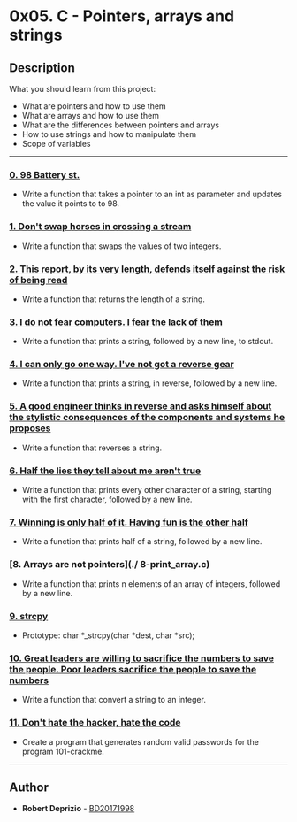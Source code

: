 # 0x05. C - Pointers, arrays and strings

## Description
What you should learn from this project:

* What are pointers and how to use them
* What are arrays and how to use them
* What are the differences between pointers and arrays
* How to use strings and how to manipulate them
* Scope of variables

---

### [0. 98 Battery st.](./0-reset_to_98.c)
* Write a function that takes a pointer to an int as parameter and updates the value it points to to 98.


### [1. Don't swap horses in crossing a stream](./1-swap.c)
* Write a function that swaps the values of two integers.


### [2. This report, by its very length, defends itself against the risk of being read](./2-strlen.c)
* Write a function that returns the length of a string.


### [3. I do not fear computers. I fear the lack of them](./3-puts.c)
* Write a function that prints a string, followed by a new line, to stdout.


### [4. I can only go one way. I've not got a reverse gear](./4-print_rev.c)
* Write a function that prints a string, in reverse, followed by a new line.


### [5. A good engineer thinks in reverse and asks himself about the stylistic consequences of the components and systems he proposes](./5-rev_string.c)
* Write a function that reverses a string.  


### [6. Half the lies they tell about me aren't true](./6-puts2.c)
* Write a function that prints every other character of a string, starting with the first character, followed by a new line.


### [7. Winning is only half of it. Having fun is the other half](./7-puts_half.c)
* Write a function that prints half of a string, followed by a new line.


### [8. Arrays are not pointers](./ 8-print_array.c)
* Write a function that prints n elements of an array of integers, followed by a new line.


### [9. strcpy](./9-strcpy.c)
* Prototype: char *_strcpy(char *dest, char *src); 


### [10. Great leaders are willing to sacrifice the numbers to save the people. Poor leaders sacrifice the people to save the numbers](./100-atoi.c)
* Write a function that convert a string to an integer.


### [11. Don't hate the hacker, hate the code](./101-keygen.c)
* Create a program that generates random valid passwords for the program 101-crackme.

---

## Author
* **Robert Deprizio** - [BD20171998](https://github.com/BD20171998)